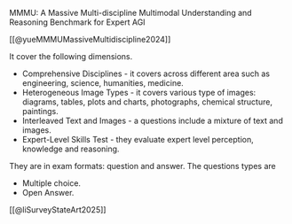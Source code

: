 
MMMU: A Massive Multi-discipline Multimodal  Understanding and Reasoning Benchmark for Expert AGI

[[@yueMMMUMassiveMultidiscipline2024]]

It cover the following dimensions.
- Comprehensive Disciplines - it covers across different area such as engineering, science, humanities, medicine.
- Heterogeneous Image Types - it covers various type of images: diagrams, tables, plots and charts, photographs, chemical structure, paintings. 
- Interleaved Text and Images - a questions include a mixture of text and images.
- Expert-Level Skills Test - they evaluate expert level perception, knowledge and reasoning.

They are in exam formats: question and answer. The questions types are
- Multiple choice.
- Open Answer.


[[@liSurveyStateArt2025]]

